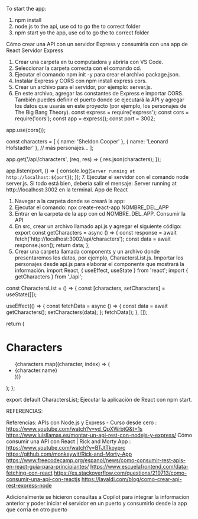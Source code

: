 To start the app:
1.  npm install
2. node.js to the api, use cd to go the to correct folder
3. npm start yo the app, use cd to go the to correct folder


Cómo crear una API con un servidor Express y consumirla con una app de React
Servidor Express
1. Crear una carpeta en tu computadora y abrirla con VS Code.
2. Seleccionar la carpeta correcta con el comando cd.
3. Ejecutar el comando npm init -y para crear el archivo package.json.
4. Instalar Express y CORS con npm install express cors.
5. Crear un archivo para el servidor, por ejemplo: server.js.
6. En este archivo, agregar las constantes de Express e importar CORS. También puedes definir el puerto donde se ejecutará la API y agregar los datos que usarás en este proyecto (por ejemplo, los personajes de The Big Bang Theory).
const express = require('express');
const cors = require('cors');
const app = express();
const port = 3002;

app.use(cors());

const characters = [
  { name: 'Sheldon Cooper' },
  { name: 'Leonard Hofstadter' },
  // más personajes...
];

app.get('/api/characters', (req, res) => {
  res.json(characters);
});

app.listen(port, () => {
  console.log(`Server running at http://localhost:${port}`);
});
7. Ejecutar el servidor con el comando node server.js. Si todo está bien, debería salir el mensaje: Server running at http://localhost:3002 en la terminal.
App de React
1. Navegar a la carpeta donde se creará la app:
2. Ejecutar el comando: npx create-react-app NOMBRE_DEL_APP
3. Entrar en la carpeta de la app con cd NOMBRE_DEL_APP.
Consumir la API
1. En src, crear un archivo llamado api.js y agregar el siguiente código:
export const getCharacters = async () => {
  const response = await fetch('http://localhost:3002/api/characters');
  const data = await response.json();
  return data;
};
2. Crear una carpeta llamada components y un archivo donde presentaremos los datos, por ejemplo, CharactersList.js. Importar los personajes desde api.js para elaborar el componente que mostrará la información.
import React, { useEffect, useState } from 'react';
import { getCharacters } from './api';

const CharactersList = () => {
  const [characters, setCharacters] = useState([]);

useEffect(() => {
    const fetchData = async () => {
      const data = await getCharacters();
      setCharacters(data);
    };
    fetchData();
  }, []);

return (
    <div>
      <h1>Characters</h1>
      <ul>
        {characters.map((character, index) => (
          <li key={index}>{character.name}</li>
        ))}
      </ul>
    </div>
  );
};

export default CharactersList;
Ejecutar la aplicación de React con npm start.

REFERENCIAS:

Referencias: 
APIs con Node.js y Express - Curso desde cero : https://www.youtube.com/watch?v=yd_QpXWrbtQ&t=1s
https://www.luisllamas.es/montar-un-api-rest-con-nodejs-y-express/
Cómo consumir una API con React | Rick and Morty App : https://www.youtube.com/watch?v=BTJtTkoyprc
https://github.com/monkeywit/Rick-and-Morty-App
https://www.freecodecamp.org/espanol/news/como-consumir-rest-apis-en-react-guia-para-principiantes/
https://www.escuelafrontend.com/data-fetching-con-react
https://es.stackoverflow.com/questions/219713/como-consumir-una-api-con-reactjs
https://lavaldi.com/blog/como-crear-api-rest-express-node

Adicionalmente se hicieron consultas a Copilot para integrar la informacion anterior y poder iniciar el servidor en un puerto y consumirlo desde la app que corria en otro puerto
